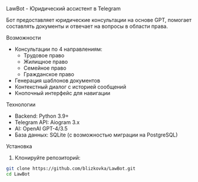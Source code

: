 LawBot - Юридический ассистент в Telegram

Бот предоставляет юридические консультации на основе GPT, помогает составлять документы и отвечает на вопросы в области права.

Возможности

- Консультации по 4 направлениям:
  - Трудовое право
  - Жилищное право
  - Семейное право
  - Гражданское право
- Генерация шаблонов документов
- Контекстный диалог с историей сообщений
- Кнопочный интерфейс для навигации

Технологии

- Backend: Python 3.9+
- Telegram API: Aiogram 3.x
- AI: OpenAI GPT-4/3.5
- База данных: SQLite (с возможностью миграции на PostgreSQL)

Установка

1. Клонируйте репозиторий:
```bash
git clone https://github.com/blizkovka/LawBot.git
cd LawBot
